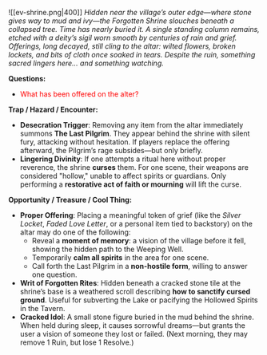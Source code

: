 ![[ev-shrine.png|400]]
_Hidden near the village’s outer edge—where stone gives way to mud and ivy—the Forgotten Shrine slouches beneath a collapsed tree. Time has nearly buried it. A single standing column remains, etched with a deity’s sigil worn smooth by centuries of rain and grief. Offerings, long decayed, still cling to the altar: wilted flowers, broken lockets, and bits of cloth once soaked in tears. Despite the ruin, something sacred lingers here… and something watching._

**Questions:**
* <span style="color:rgb(255, 0, 0)">What has been offered on the alter?</span>

**Trap / Hazard / Encounter:**
- **Desecration Trigger**: Removing any item from the altar immediately summons **The Last Pilgrim**. They appear behind the shrine with silent fury, attacking without hesitation. If players replace the offering afterward, the Pilgrim’s rage subsides—but only briefly.    
- **Lingering Divinity**: If one attempts a ritual here without proper reverence, the shrine **curses** them. For one scene, their weapons are considered "hollow," unable to affect spirits or guardians. Only performing a **restorative act of faith or mourning** will lift the curse.

**Opportunity / Treasure / Cool Thing:**
- **Proper Offering**: Placing a meaningful token of grief (like the _Silver Locket_, _Faded Love Letter_, or a personal item tied to backstory) on the altar may do one of the following:    
    - Reveal a **moment of memory**: a vision of the village before it fell, showing the hidden path to the Weeping Well.        
    - Temporarily **calm all spirits** in the area for one scene.        
    - Call forth the Last Pilgrim in a **non-hostile form**, willing to answer one question.        
- **Writ of Forgotten Rites**: Hidden beneath a cracked stone tile at the shrine’s base is a weathered scroll describing **how to sanctify cursed ground**. Useful for subverting the Lake or pacifying the Hollowed Spirits in the Tavern.    
- **Cracked Idol**: A small stone figure buried in the mud behind the shrine. When held during sleep, it causes sorrowful dreams—but grants the user a vision of someone they lost or failed. (Next morning, they may remove 1 Ruin, but lose 1 Resolve.)